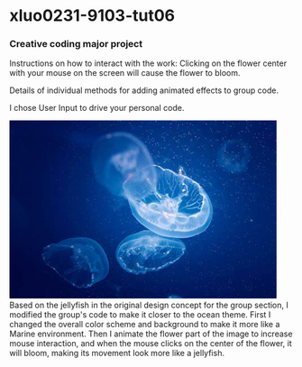 # xluo0231-9103-tut06
### Creative coding major project
Instructions on how to interact with the work: Clicking on the flower center with your mouse on the screen will cause the flower to bloom.

Details of individual methods for adding animated effects to group code.

I chose User Input to drive your personal code.

![An image of jellyfish](OIP.jfif)
Based on the jellyfish in the original design concept for the group section, I modified the group's code to make it closer to the ocean theme. First I changed the overall color scheme and background to make it more like a Marine environment. Then I animate the flower part of the image to increase mouse interaction, and when the mouse clicks on the center of the flower, it will bloom, making its movement look more like a jellyfish.